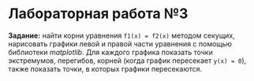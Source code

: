 # Лабораторная работа №3
**Задание:** найти корни уравнения `f1(x) = f2(x)` методом секущих, нарисовать графики левой и правой части уравнения с
помощью библиотеки *matplotlib*. Для каждого графика показать точки экстремумов, перегибов, корней (когда график
пересекает `y(x) = 0`), также показать точки, в которых графики пересекаются.
